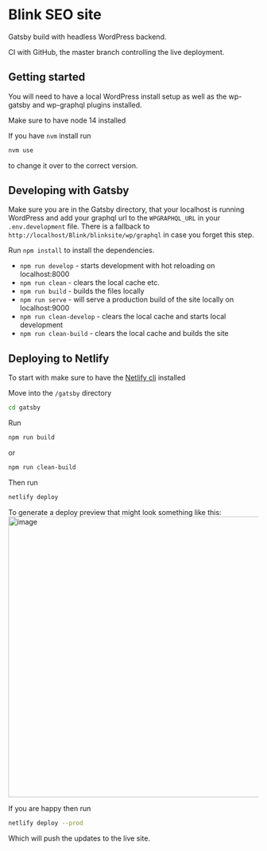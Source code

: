 # Blink SEO site
Gatsby build with headless WordPress backend.

CI with GitHub, the master branch controlling the live deployment.

## Getting started
You will need to have a local WordPress install setup as well as the wp-gatsby and wp-graphql plugins installed.

Make sure to have node 14 installed

If you have `nvm` install run

```bash
nvm use
```

to change it over to the correct version.

## Developing with Gatsby
Make sure you are in the Gatsby directory, that your localhost is running WordPress and add your graphql url to the `WPGRAPHQL_URL` in your `.env.development` file.  There is a fallback to `http://localhost/Blink/blinksite/wp/graphql` in case you forget this step.

Run `npm install` to install the dependencies.

* `npm run develop` - starts development with hot reloading on localhost:8000
* `npm run clean` - clears the local cache etc.
* `npm run build` - builds the files locally
* `npm run serve` - will serve a production build of the site locally on localhost:9000
* `npm run clean-develop` - clears the local cache and starts local development
* `npm run clean-build` - clears the local cache and builds the site

## Deploying to Netlify

To start with make sure to have the [Netlify cli](https://docs.netlify.com/cli/get-started/) installed

Move into the `/gatsby` directory

```bash
cd gatsby
```

Run

```bash
npm run build
```

or 

```bash
npm run clean-build
```

Then run 

```bash
netlify deploy
```

To generate a deploy preview that might look something like this:
<img width="564" alt="image" src="https://user-images.githubusercontent.com/23461173/165534930-73ef1729-f092-4bab-9f6c-702a9462f238.png">

If you are happy then run 

```bash
netlify deploy --prod
```

Which will push the updates to the live site.

